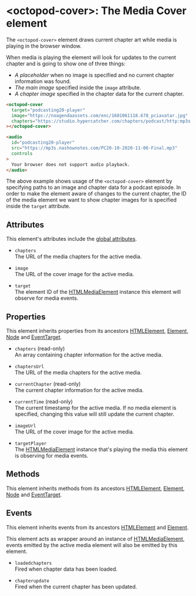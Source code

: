 # &lt;octopod-cover&gt;: The Media Cover element

The `<octopod-cover>` element draws current chapter art while media is playing
in the browser window.

When media is playing the element will look for updates to the current chapter
and is going to show one of three things:

- *A placeholder* when no image is specified and no current chapter information
  was found.
- *The main image* specified inside the `image` attribute.
- *A chapter image* specified in the chapter data for the current chapter.

```html
<octopod-cover
  target="podcasting20-player"
  image="https://noagendaassets.com/enc/1601061118.678_pciavatar.jpg"
  chapters="https://studio.hypercatcher.com/chapters/podcast/http:mp3s.nashownotes.compc20rss.xml/episode/http:adam.curry.comhtmlPC201020201106Podcas-ZV7ms5XRW9t58ntbVrTRT4WJdFKD2p.html"
></octopod-cover>

<audio
  id="podcasting20-player"
  src="https://mp3s.nashownotes.com/PC20-10-2020-11-06-Final.mp3"
  controls
>
  Your browser does not support audio playback.
</audio>
```

The above example shows usage of the `<octopod-cover>` element by specifying
paths to an image and chapter data for a podcast episode. In order to make the
element aware of changes to the current chapter, the ID of the media element we
want to show chapter images for is specified inside the `target` attribute.

## Attributes

This element's attributes include the [global attributes][mdn-global-attributes].

- `chapters`  
  The URL of the media chapters for the active media.

- `image`  
  The URL of the cover image for the active media.

- `target`  
  The element ID of the [HTMLMediaElement][mdn-htmlmediaelement] instance
  this element will observe for media events.

## Properties

This element inherits properties from its ancestors [HTMLElement][mdn-htmlelement],
[Element][mdn-element], [Node][mdn-node] and [EventTarget][mdn-eventtarget].

- `chapters` (read-only)  
  An array containing chapter information for the active media.

- `chaptersUrl`  
  The URL of the media chapters for the active media.

- `currentChapter` (read-only)  
  The current chapter information for the active media.

- `currentTime` (read-only)  
  The current timestamp for the active media. If no media element is specified, changing this value will still update
  the current chapter.

- `imageUrl`  
  The URL of the cover image for the active media.

- `targetPlayer`  
  The [HTMLMediaElement][mdn-htmlmediaelement] instance that's playing the media this element is observing for media
  events.

## Methods

This element inherits methods from its ancestors [HTMLElement][mdn-htmlelement],
[Element][mdn-element], [Node][mdn-node] and [EventTarget][mdn-eventtarget].

## Events

This element inherits events from its ancestors [HTMLElement][mdn-htmlelement]
and [Element][mdn-element].

This element acts as wrapper around an instance of [HTMLMediaElement][mdn-htmlmediaelement],
events emitted by the active media element will also be emitted by this element.

- `loadedchapters`  
  Fired when chapter data has been loaded.

- `chapterupdate`  
  Fired when the current chapter has been updated.

[mdn-global-attributes]: https://developer.mozilla.org/en-US/docs/Web/HTML/Global_attributes
[mdn-htmlmediaelement]: https://developer.mozilla.org/en-US/docs/Web/API/HTMLMediaElement
[mdn-htmlelement]: https://developer.mozilla.org/en-US/docs/Web/API/HTMLElement
[mdn-element]: https://developer.mozilla.org/en-US/docs/Web/API/Element
[mdn-node]: https://developer.mozilla.org/en-US/docs/Web/API/Node
[mdn-eventtarget]: https://developer.mozilla.org/en-US/docs/Web/API/EventTarget

